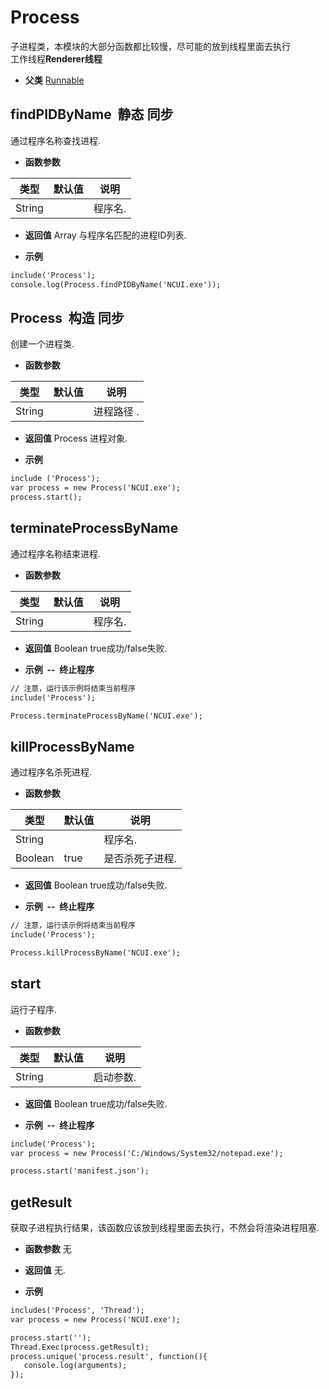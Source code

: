 # Process

  子进程类，本模块的大部分函数都比较慢，尽可能的放到线程里面去执行<br>工作线程**Renderer线程**
  
* **父类** 
<a href="#api/apiRunnable">Runnable</a>&nbsp;

## findPIDByName &nbsp;<span class="label label-static">静态</span> <span class="label label-sync">同步</span> 

  通过程序名称查找进程.
  
* **函数参数**

<table class="table table-hover table-bordered ">
	<thead>
		<tr>
			<th class="col-xs-1">类型</th>
			<th class="col-xs-1">默认值</th>
			<th>说明</th>
		</tr>
	</thead>
	<tbody>
		<tr>
	<td>String </td>
	<td></td>
	<td>程序名.</td>
</tr>
	</tbody>
</table>

* **返回值**
  Array 与程序名匹配的进程ID列表. 

* **示例&nbsp;&nbsp;&nbsp;&nbsp;**

```html
include('Process');
console.log(Process.findPIDByName('NCUI.exe'));

```


<div class="adoc" id="div_findPIDByName"></div>


## Process &nbsp;<span class="label label-constructor">构造</span> <span class="label label-sync">同步</span> 

  创建一个进程类.
  
* **函数参数**

<table class="table table-hover table-bordered ">
	<thead>
		<tr>
			<th class="col-xs-1">类型</th>
			<th class="col-xs-1">默认值</th>
			<th>说明</th>
		</tr>
	</thead>
	<tbody>
		<tr>
	<td>String </td>
	<td></td>
	<td>进程路径 .</td>
</tr>
	</tbody>
</table>

* **返回值**
  Process 进程对象. 

* **示例&nbsp;&nbsp;&nbsp;&nbsp;**

```html
include ('Process');
var process = new Process('NCUI.exe');
process.start();

```


<div class="adoc" id="div_Process"></div>


## terminateProcessByName &nbsp;
  通过程序名称结束进程.
  
* **函数参数**

<table class="table table-hover table-bordered ">
	<thead>
		<tr>
			<th class="col-xs-1">类型</th>
			<th class="col-xs-1">默认值</th>
			<th>说明</th>
		</tr>
	</thead>
	<tbody>
		<tr>
	<td>String </td>
	<td></td>
	<td>程序名.</td>
</tr>
	</tbody>
</table>

* **返回值**
  Boolean true成功/false失败. 

* **示例&nbsp;&nbsp;--&nbsp;&nbsp;终止程序**

```html
// 注意，运行该示例将结束当前程序
include('Process');

Process.terminateProcessByName('NCUI.exe');

```


<div class="adoc" id="div_terminateProcessByName"></div>


## killProcessByName &nbsp;
  通过程序名杀死进程.
  
* **函数参数**

<table class="table table-hover table-bordered ">
	<thead>
		<tr>
			<th class="col-xs-1">类型</th>
			<th class="col-xs-1">默认值</th>
			<th>说明</th>
		</tr>
	</thead>
	<tbody>
		<tr>
	<td>String </td>
	<td></td>
	<td>程序名.</td>
</tr><tr>
	<td>Boolean</td>
	<td>true </td>
	<td>是否杀死子进程.</td>
</tr>
	</tbody>
</table>

* **返回值**
  Boolean true成功/false失败. 

* **示例&nbsp;&nbsp;--&nbsp;&nbsp;终止程序**

```html
// 注意，运行该示例将结束当前程序
include('Process');

Process.killProcessByName('NCUI.exe');

```


<div class="adoc" id="div_killProcessByName"></div>


## start &nbsp;
  运行子程序.
  
* **函数参数**

<table class="table table-hover table-bordered ">
	<thead>
		<tr>
			<th class="col-xs-1">类型</th>
			<th class="col-xs-1">默认值</th>
			<th>说明</th>
		</tr>
	</thead>
	<tbody>
		<tr>
	<td>String </td>
	<td></td>
	<td>启动参数.</td>
</tr>
	</tbody>
</table>

* **返回值**
  Boolean true成功/false失败. 

* **示例&nbsp;&nbsp;--&nbsp;&nbsp;终止程序**

```html
include('Process');
var process = new Process('C:/Windows/System32/notepad.exe');

process.start('manifest.json');

```


<div class="adoc" id="div_start"></div>


## getResult &nbsp;
  获取子进程执行结果，该函数应该放到线程里面去执行，不然会将渲染进程阻塞.
  
* **函数参数**  无

* **返回值**
   无. 

* **示例&nbsp;&nbsp;&nbsp;&nbsp;**

```html
includes('Process', 'Thread');
var process = new Process('NCUI.exe');

process.start('');
Thread.Exec(process.getResult);
process.unique('process.result', function(){
   console.log(arguments);
});

```


<div class="adoc" id="div_getResult"></div>


